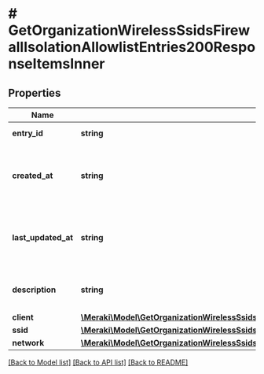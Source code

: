 # # GetOrganizationWirelessSsidsFirewallIsolationAllowlistEntries200ResponseItemsInner

## Properties

Name | Type | Description | Notes
------------ | ------------- | ------------- | -------------
**entry_id** | **string** | The id of entry |
**created_at** | **string** | Created at timestamp for the adaptive policy group | [optional]
**last_updated_at** | **string** | Updated at timestamp for the adaptive policy group | [optional]
**description** | **string** | The description of mac address | [optional]
**client** | [**\Meraki\Model\GetOrganizationWirelessSsidsFirewallIsolationAllowlistEntries200ResponseItemsInnerClient**](GetOrganizationWirelessSsidsFirewallIsolationAllowlistEntries200ResponseItemsInnerClient.md) |  | [optional]
**ssid** | [**\Meraki\Model\GetOrganizationWirelessSsidsFirewallIsolationAllowlistEntries200ResponseItemsInnerSsid**](GetOrganizationWirelessSsidsFirewallIsolationAllowlistEntries200ResponseItemsInnerSsid.md) |  | [optional]
**network** | [**\Meraki\Model\GetOrganizationWirelessSsidsFirewallIsolationAllowlistEntries200ResponseItemsInnerNetwork**](GetOrganizationWirelessSsidsFirewallIsolationAllowlistEntries200ResponseItemsInnerNetwork.md) |  | [optional]

[[Back to Model list]](../../README.md#models) [[Back to API list]](../../README.md#endpoints) [[Back to README]](../../README.md)
